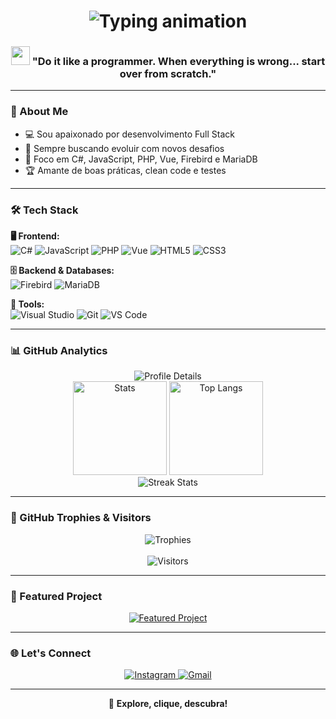 <h1 align="center"> 
  <img src="https://readme-typing-svg.demolab.com?font=Fira+Code&weight=600&size=28&duration=4000&pause=1000&color=8A2BE2&center=true&vCenter=true&width=435&lines=Hello%2C+I'm+Alex+Bruno!;AMANTE+DA+TECNOLOGIA...;Full+Stack+Developer" alt="Typing animation" />
</h1>

<h3 align="center"> 
  <img src="https://media.giphy.com/media/WUlplcMpOCEmTGBtBW/giphy.gif" width="30"> 
  "Do it like a programmer. When everything is wrong... start over from scratch."
</h3>

---

### 🚀 About Me
- 💻 Sou apaixonado por desenvolvimento Full Stack
- 🚀 Sempre buscando evoluir com novos desafios
- 🎯 Foco em C#, JavaScript, PHP, Vue, Firebird e MariaDB
- 🏆 Amante de boas práticas, clean code e testes

---

### 🛠️ Tech Stack
  **🖥️ Frontend:**  
  ![C#](https://img.shields.io/badge/C%23-239120?style=for-the-badge&logo=c-sharp&logoColor=white)
  ![JavaScript](https://img.shields.io/badge/JavaScript-F7DF1E?style=for-the-badge&logo=javascript&logoColor=black)
  ![PHP](https://img.shields.io/badge/PHP-777BB4?style=for-the-badge&logo=php&logoColor=white)
  ![Vue](https://img.shields.io/badge/Vue-4FC08D?style=for-the-badge&logo=vue.js&logoColor=white)
  ![HTML5](https://img.shields.io/badge/HTML5-E34F26?style=for-the-badge&logo=html5&logoColor=white)
  ![CSS3](https://img.shields.io/badge/CSS3-1572B6?style=for-the-badge&logo=css3&logoColor=white)

  **🗄️ Backend & Databases:**  
  ![Firebird](https://img.shields.io/badge/Firebird-FF8C00?style=for-the-badge&logo=firebird&logoColor=white)
  ![MariaDB](https://img.shields.io/badge/MariaDB-003545?style=for-the-badge&logo=mariadb&logoColor=white)

  **🔧 Tools:**  
  ![Visual Studio](https://img.shields.io/badge/Visual_Studio-5C2D91?style=for-the-badge&logo=visual%20studio&logoColor=white)
  ![Git](https://img.shields.io/badge/Git-F05032?style=for-the-badge&logo=git&logoColor=white)
  ![VS Code](https://img.shields.io/badge/VSCode-007ACC?style=for-the-badge&logo=visual-studio-code&logoColor=white)

---

### 📊 GitHub Analytics
<div align="center">
  <img src="https://github-profile-summary-cards.vercel.app/api/cards/profile-details?username=AlexBruno099&theme=dracula" alt="Profile Details" />
  <br/>
  <img src="https://github-readme-stats.vercel.app/api?username=AlexBruno099&show_icons=true&theme=dracula&hide_border=true&rank_icon=github" height="150" alt="Stats" />
  <img src="https://github-readme-stats.vercel.app/api/top-langs/?username=AlexBruno099&layout=compact&theme=dracula&hide_border=true&langs_count=8" height="150" alt="Top Langs" />
  <br/>
  <img src="https://streak-stats.demolab.com?user=AlexBruno099&theme=dracula&hide_border=true&date_format=j%20M%5B%20Y%5D" alt="Streak Stats" />
</div>

---

### 🏅 GitHub Trophies & Visitors
<div align="center">
  <img src="https://github-profile-trophy.vercel.app/?username=AlexBruno099&theme=dracula&no-bg=true&no-frame=true" alt="Trophies" />
  <br/>
  <br/>
  <img src="https://visitor-badge.laobi.icu/badge?page_id=AlexBruno099.AlexBruno099&style=flat&color=8A2BE2" alt="Visitors"/>
</div>

---

### 🎯 Featured Project
<div align="center">
  <a href="https://github.com/AlexBruno099/Loja_Virtual">
    <img src="https://github-readme-stats.vercel.app/api/pin/?username=AlexBruno099&repo=Loja_Virtual&theme=dracula" alt="Featured Project" />
  </a>
</div>

---

### 🌐 Let's Connect
<div align="center"> 
  <a href="https://www.instagram.com/alex_bruno_ramos">
    <img src="https://img.shields.io/badge/Instagram-E4405F?style=for-the-badge&logo=instagram&logoColor=white" alt="Instagram" />
  </a>
  <a href="mailto:alexbrunorr099@gmail.com">
    <img src="https://img.shields.io/badge/Gmail-D14836?style=for-the-badge&logo=gmail&logoColor=white" alt="Gmail" />
  </a>
</div>

---

<p align="center">
  🚀 <b>Explore, clique, descubra!</b>  
</p>
